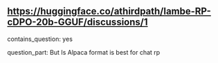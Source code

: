## https://huggingface.co/athirdpath/Iambe-RP-cDPO-20b-GGUF/discussions/1

contains_question: yes

question_part: But Is Alpaca format is best for chat rp